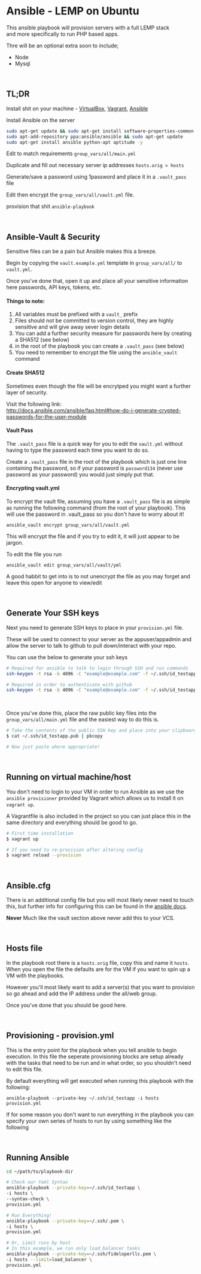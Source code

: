 # Ansible - LEMP on Ubuntu

This ansible playbook will provision servers with a full LEMP stack   
and more specifically to run PHP based apps.

Thre will be an optional extra soon to include;

- Node
- Mysql

<br>

## TL;DR

Install shit on your machine - [VirtualBox](https://www.virtualbox.org/wiki/Downloads), [Vagrant](https://www.vagrantup.com/downloads.html), [Ansible](http://docs.ansible.com/ansible/intro_installation.html#latest-releases-on-mac-osx)

Install Ansible on the server

```bash
sudo apt-get update && sudo apt-get install software-properties-common -y
sudo apt-add-repository ppa:ansible/ansible && sudo apt-get update
sudo apt-get install ansible python-apt aptitude -y
```

Edit to match requirements `group_vars/all/main.yml`

Duplicate and fill out necessary server ip addresses `hosts.orig > hosts`

Generate/save a password using 1password and place it in a `.vault_pass` file

Edit then encrypt the `group_vars/all/vault.yml` file.

provision that shit `ansible-playbook`

<br>

## Ansible-Vault & Security

Sensitive files can be a pain but Ansible makes this a breeze.

Begin by copying the `vault.example.yml` template in `group_vars/all/` to `vault.yml`.

Once you've done that, open it up and place all your sensitive information here passwords, API keys, tokens, etc.

#### Things to note:

1. All variables must be prefixed with a `vault_` prefix
2. Files should not be committed to version control, they are highly sensitive
   and will give away sever login details
3. You can add a further security measure for passwords here by creating a SHA512 (see below)
4. in the root of the playbook you can create a `.vault_pass` (see below)
5. You need to remember to encrypt the file using the `ansible_vault` command

#### Create SHA512

Sometimes even though the file will be encrytped you might want a further
layer of security.

Visit the following link:  
http://docs.ansible.com/ansible/faq.html#how-do-i-generate-crypted-passwords-for-the-user-module

#### Vault Pass

The `.vault_pass` file is a quick way for you to edit the `vault.yml`
without having to type the password each time you want to do so.

Create a `.vault_pass` file in the root of the playbook which is just one line
containing the password, so if your password is `password134` (never use password as your password)
you would just simply put that.

#### Encrypting vault.yml

To encrypt the vault file, assuming you have a `.vault_pass` file is as simple
as running the following command (from the root of your playbook).  This will use the password in .vault_pass so you don't have to worry about it!

`ansible_vault encrypt group_vars/all/vault.yml`

This will encrypt the file and if you try to edit it, it will just appear to be jargon.

To edit the file you run

`ansible_vault edit group_vars/all/vault/yml`

A good habbit to get into is to not unencrypt the file as you may forget and leave this open for anyone to view/edit

<br>

## Generate Your SSH keys

Next you need to generate SSH keys to place in your `provision.yml` file.

These will be used to connect to your server as the appuser/appadmin and allow
the server to talk to github to pull down/interact with your repo.

You can use the below to generate your ssh keys

```bash
# Required for ansible to talk to login through SSH and run commands
ssh-keygen -t rsa -b 4096 -C "example@example.com" -f ~/.ssh/id_testapp

# Required in order to authenticate with github
ssh-keygen -t rsa -b 4096 -C "example@example.com" -f ~/.ssh/id_testapp_github
```

<br>

Once you've done this, place the raw public key files into the `group_vars/all/main.yml` file
and the easiest way to do this is.

```bash
# Take the contents of the public SSH key and place into your clipboard
$ cat ~/.ssh/id_testapp.pub | pbcopy

# Now just paste where appropriate!
```
<br>

## Running on virtual machine/host

You don't need to login to your VM in order to run Ansible as we 
use the `ansible provisioner` provided by Vagrant which allows us 
to install it on `vagrant up`.

A Vagrantfile is also included in the project so you can just place this in the same directory and everything should be good to go.

```bash
# First time installation
$ vagrant up

# If you need to re-provision after altering config
$ vagrant reload --provision
```

<br>

## Ansible.cfg

There is an additional config file but you will most likely never need to touch this, but further info for configuring this can be found in the [ansible docs](http://docs.ansible.com/ansible/intro_configuration.html).

**Never** Much like the vault section above never add this to your VCS.

<br>

## Hosts file

In the playbook root there is a `hosts.orig` file, copy this and name it `hosts`.  When you open the file the defaults are for the VM if you want to spin up a VM with the playbooks.

However you'll most likely want to add a server(s) that you want to provision so go ahead and add the IP address under the all/web group.

Once you've done that you should be good here.

<br>

## Provisioning - provision.yml

This is the entry point for the playbook when you tell ansible to begin execution.  In this file the seperate provisioning blocks are setup already with the tasks that need to be run and in what order, so you shouldn't need to edit this file.

By default everything will get executed when running this playbook with the following:

`ansible-playbook --private-key ~/.ssh/id_testapp -i hosts provision.yml` 

If for some reason you don't want to run everything in the playbook you can specify your own series of hosts to run by using something like the following

<br>

## Running Ansible

```bash
cd ~/path/to/playbook-dir

# Check our Yaml Syntax
ansible-playbook --private-key=~/.ssh/id_testapp \
-i hosts \
--syntax-check \
provision.yml

# Run Everything!
ansible-playbook --private-key=~/.ssh/.pem \
-i hosts \
provision.yml

# Or, Limit runs by host
# In this example, we run only load_balancer tasks
ansible-playbook --private-key=~/.ssh/fideloperllc.pem \
-i hosts --limit=load_balancer \
provision.yml
```

